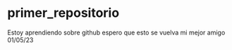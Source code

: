 # primer_repositorio
Estoy aprendiendo sobre github espero que esto se vuelva mi mejor amigo 01/05/23
